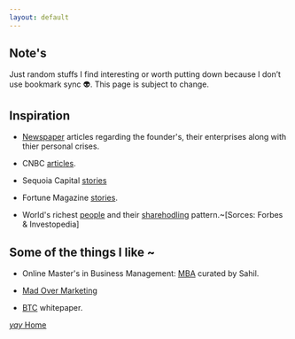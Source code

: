 ```yaml
---
layout: default
---
```


## Note's

Just random stuffs I find interesting or worth putting down because I don’t use bookmark sync 👽. This page is subject to change.


## Inspiration

*  [Newspaper](https://suryanshthakur001.github.io/caLt3chKinG/newspaper.html) articles regarding the founder's, their enterprises along with thier personal crises.

*  CNBC [articles](https://suryanshthakur001.github.io/caLt3chKinG/company.html).

*  Sequoia Capital [stories](https://www.sequoiacap.com/india/) 

*  Fortune Magazine [stories](https://linktr.ee/fortuneindia).

*  World's richest [people](https://www.forbes.com/real-time-billionaires/#149c9fe03d78) and their [sharehodling](https://www.investopedia.com/articles/investing/012715/5-richest-people-world.asp) pattern.~[Sorces: Forbes & Investopedia]


## Some of the things I like ~

*  Online Master's in Business Management: [MBA](https://www.learnwithpinglr.com/free-mba-list) curated by Sahil.

*  [Mad Over Marketing](https://mad-over-marketing.com/)

*  [BTC](https://bitcoin.org/bitcoin.pdf) whitepaper.


[ _yay_ Home](https://suryanshthakur001.github.io/caLt3chKinG/)
